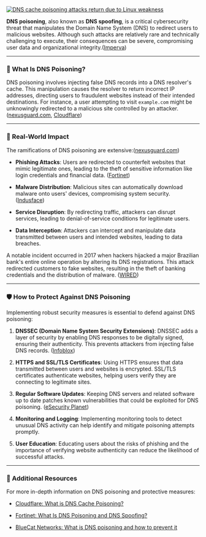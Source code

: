 [![DNS cache poisoning attacks return due to Linux weakness](https://tse2.mm.bing.net/th/id/OIP.jXcBzVkWwNQnFYiwYWbO_QHaEr?pid=Api)](https://www.bleepingcomputer.com/news/security/dns-cache-poisoning-attacks-return-due-to-linux-weakness/)

**DNS poisoning**, also known as **DNS spoofing**, is a critical cybersecurity threat that manipulates the Domain Name System (DNS) to redirect users to malicious websites. Although such attacks are relatively rare and technically challenging to execute, their consequences can be severe, compromising user data and organizational integrity.([Imperva](https://www.imperva.com/learn/application-security/dns-spoofing/?utm_source=chatgpt.com "What is DNS Spoofing | Cache Poisoning Attack Example | Imperva"))

---

### 🧠 What Is DNS Poisoning?

DNS poisoning involves injecting false DNS records into a DNS resolver's cache. This manipulation causes the resolver to return incorrect IP addresses, directing users to fraudulent websites instead of their intended destinations. For instance, a user attempting to visit `example.com` might be unknowingly redirected to a malicious site controlled by an attacker.([nexusguard.com](https://www.nexusguard.com/blog/what-is-dns-cache-poisoning-and-how-to-prevent-it?utm_source=chatgpt.com "What is DNS Cache Poisoning and How to Prevent it - Nexusguard"), [Cloudflare](https://www.cloudflare.com/learning/dns/dns-cache-poisoning/?utm_source=chatgpt.com "What is DNS cache poisoning? | DNS spoofing - Cloudflare"))

---

### 🚨 Real-World Impact

The ramifications of DNS poisoning are extensive:([nexusguard.com](https://www.nexusguard.com/blog/what-is-dns-cache-poisoning-and-how-to-prevent-it?utm_source=chatgpt.com "What is DNS Cache Poisoning and How to Prevent it - Nexusguard"))

- **Phishing Attacks**: Users are redirected to counterfeit websites that mimic legitimate ones, leading to the theft of sensitive information like login credentials and financial data. ([Fortinet](https://www.fortinet.com/resources/cyberglossary/dns-poisoning?utm_source=chatgpt.com "What Is DNS Poisoning and DNS Spoofing? - Fortinet"))
    
- **Malware Distribution**: Malicious sites can automatically download malware onto users' devices, compromising system security. ([Indusface](https://www.indusface.com/learning/dns-cache-poisoning/?utm_source=chatgpt.com "DNS Cache Poisoning: The Risks, Mechanisms, and How to Prevent It"))
    
- **Service Disruption**: By redirecting traffic, attackers can disrupt services, leading to denial-of-service conditions for legitimate users.
    
- **Data Interception**: Attackers can intercept and manipulate data transmitted between users and intended websites, leading to data breaches.
    

A notable incident occurred in 2017 when hackers hijacked a major Brazilian bank's entire online operation by altering its DNS registrations. This attack redirected customers to fake websites, resulting in the theft of banking credentials and the distribution of malware. ([WIRED](https://www.wired.com/2017/04/hackers-hijacked-banks-entire-online-operation?utm_source=chatgpt.com "How Hackers Hijacked a Bank's Entire Online Operation"))

---

### 🛡️ How to Protect Against DNS Poisoning

Implementing robust security measures is essential to defend against DNS poisoning:

1. **DNSSEC (Domain Name System Security Extensions)**: DNSSEC adds a layer of security by enabling DNS responses to be digitally signed, ensuring their authenticity. This prevents attackers from injecting false DNS records. ([Infoblox](https://www.infoblox.com/dns-security-resource-center/dns-security-faq/what-is-the-purpose-of-dnssec/?utm_source=chatgpt.com "What is the purpose of DNSSEC? - Infoblox"))
    
2. **HTTPS and SSL/TLS Certificates**: Using HTTPS ensures that data transmitted between users and websites is encrypted. SSL/TLS certificates authenticate websites, helping users verify they are connecting to legitimate sites.
    
3. **Regular Software Updates**: Keeping DNS servers and related software up to date patches known vulnerabilities that could be exploited for DNS poisoning. ([eSecurity Planet](https://www.esecurityplanet.com/networks/how-to-prevent-dns-attacks/?utm_source=chatgpt.com "How to Prevent DNS Attacks: DNS Security Best Practices"))
    
4. **Monitoring and Logging**: Implementing monitoring tools to detect unusual DNS activity can help identify and mitigate poisoning attempts promptly.
    
5. **User Education**: Educating users about the risks of phishing and the importance of verifying website authenticity can reduce the likelihood of successful attacks.
    

---

### 🔗 Additional Resources

For more in-depth information on DNS poisoning and protective measures:

- [Cloudflare: What is DNS Cache Poisoning?](https://www.cloudflare.com/learning/dns/dns-cache-poisoning/)
    
- [Fortinet: What Is DNS Poisoning and DNS Spoofing?](https://www.fortinet.com/resources/cyberglossary/dns-poisoning)
    
- [BlueCat Networks: What is DNS poisoning and how to prevent it](https://bluecatnetworks.com/blog/what-is-dns-poisoning-how-to-prevent-it/)
    
